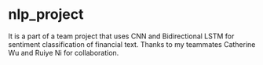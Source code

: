 # nlp_project
It is a part of a team project that uses CNN and Bidirectional LSTM for sentiment classification of financial text. Thanks to my teammates Catherine Wu and Ruiye Ni for collaboration.
